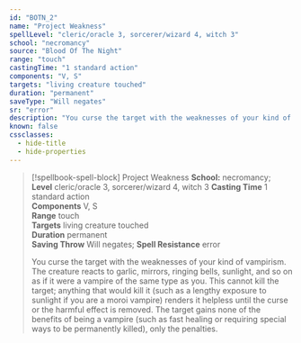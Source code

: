 ```yaml
---
id: "BOTN_2"
name: "Project Weakness"
spellLevel: "cleric/oracle 3, sorcerer/wizard 4, witch 3"
school: "necromancy"
source: "Blood Of The Night"
range: "touch"
castingTime: "1 standard action"
components: "V, S"
targets: "living creature touched"
duration: "permanent"
saveType: "Will negates"
sr: "error"
description: "You curse the target with the weaknesses of your kind of vampirism. The creature reacts to garlic, mirrors, ringing bells, sunlight, and so on as if it were a vampire of the same type as you. This cannot kill the target; anything that would kill it (such as a lengthy exposure to sunlight if you are a moroi vampire) renders it helpless until the curse or the harmful effect is removed. The target gains none of the benefits of being a vampire (such as fast healing or requiring special ways to be permanently killed), only the penalties."
known: false
cssclasses:
  - hide-title
  - hide-properties
---
```


> [!spellbook-spell-block] Project Weakness
> **School:** necromancy; **Level** cleric/oracle 3, sorcerer/wizard 4, witch 3
> **Casting Time** 1 standard action  
> **Components** V, S  
> **Range** touch  
> **Targets** living creature touched  
> **Duration** permanent  
> **Saving Throw** Will negates; **Spell Resistance** error
> 
> You curse the target with the weaknesses of your kind of vampirism. The creature reacts to garlic, mirrors, ringing bells, sunlight, and so on as if it were a vampire of the same type as you. This cannot kill the target; anything that would kill it (such as a lengthy exposure to sunlight if you are a moroi vampire) renders it helpless until the curse or the harmful effect is removed. The target gains none of the benefits of being a vampire (such as fast healing or requiring special ways to be permanently killed), only the penalties.